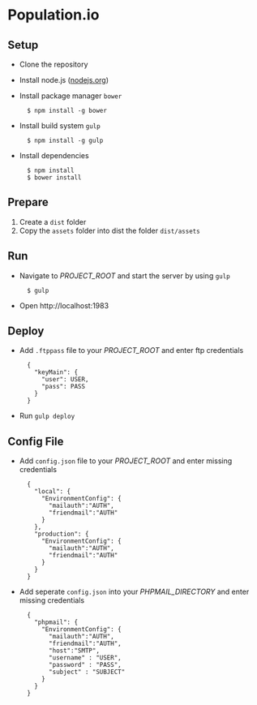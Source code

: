 # Population.io

## Setup

* Clone the repository
* Install node.js ([nodejs.org](http://nodejs.org))
* Install package manager `bower`

        $ npm install -g bower

* Install build system `gulp`

        $ npm install -g gulp

* Install dependencies

        $ npm install
        $ bower install

## Prepare

1. Create a `dist` folder
2. Copy the `assets` folder into dist the folder `dist/assets`

## Run

* Navigate to *PROJECT_ROOT* and start the server by using `gulp`

        $ gulp

* Open http://localhost:1983

## Deploy

* Add `.ftppass` file to your *PROJECT_ROOT* and enter ftp credentials

        {
          "keyMain": {
            "user": USER,
            "pass": PASS
          }
        }

* Run `gulp deploy`

## Config File

* Add `config.json` file to your *PROJECT_ROOT* and enter missing credentials

        {
          "local": {
            "EnvironmentConfig": {
              "mailauth":"AUTH",
              "friendmail":"AUTH"
            }
          },
          "production": {
            "EnvironmentConfig": {
              "mailauth":"AUTH",
              "friendmail":"AUTH"
            }
          }
        }
* Add seperate `config.json` into your *PHPMAIL_DIRECTORY* and enter missing credentials

        {
          "phpmail": {
            "EnvironmentConfig": {
              "mailauth":"AUTH",
              "friendmail":"AUTH",
              "host":"SMTP",
              "username" : "USER",
              "password" : "PASS",
              "subject" : "SUBJECT"
            }
          }
        }
